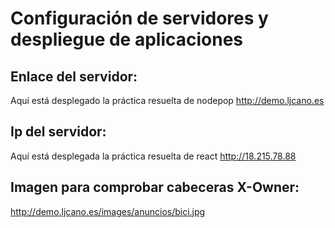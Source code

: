 # Configuración de servidores y despliegue de aplicaciones

## Enlace del servidor:

Aquí está desplegado la práctica resuelta de nodepop
http://demo.ljcano.es

## Ip del servidor: 

Aquí está desplegada la práctica resuelta de react
http://18.215.78.88

## Imagen para comprobar cabeceras X-Owner:

http://demo.ljcano.es/images/anuncios/bici.jpg
